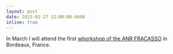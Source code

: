 ```yaml
---
layout: post
date: 2023-02-27 12:00:00-0400
inline: true
---
```


In March I will attend the first [whorkshop of the ANR FRACASSO](https://fracasso.math.cnrs.fr/workshop23.html) in Bordeaux, France.